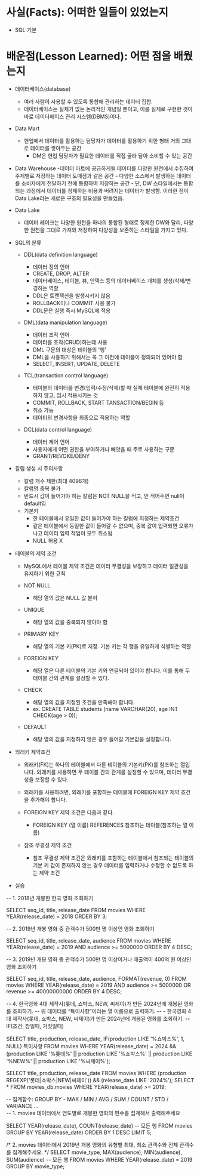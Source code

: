 # 사실(Facts): 어떠한 일들이 있었는지
- SQL 기본

# 배운점(Lesson Learned): 어떤 점을 배웠는지

- 데이터베이스(database)
    - 여러 사람이 사용할 수 있도록 통합해 관리하는 데이터 집합.
    - 데이터베이스는 실체가 없는 논리적인 개념일 뿐이고, 이를 실제로 구현한 것이 바로 데이터베이스 관리 시스템(DBMS)이다. 


- Data Mart
    - 현업에서 데이터를 활용하는 담당자가 데이터를 활용하기 위한 형태 거의 그대로 데이터를 쌓아두는 공간
        - DM은 현업 담당자가 필요한 데이터를 직접 골라 담아 소비할 수 있는 공간

- Data Warehouse
    -데이터 마트에 공급하게될 데이터를 다양한 원천에서 수집하여 주제별로 저장하는 데이터 도매점과 같은 공간
        - 다양한 소스에서 발생하는 데이터를 소비자에게 전달하기 전에 통합하여 저장하는 공간
        - 단, DW 스타일에서는 통합되는 과정에서 데이터를 정제하는 비용과 버려지는 데이터가 발생함. 이러한 점이 Data Lake라는 새로운 구조의 필요성을 만들었음.


- Data Lake
    - 데이터 레이크는 다양한 원천을 하나의 통합된 형태로 정제한 DW와 달리, 다양한 원천을 그대로 가져와 저장하여 다양성을 보존하는 스타일을 가지고 있다. 



- SQL의 분류
    - DDL(data definition language)
        - 데이터 정의 언어
        - CREATE, DROP, ALTER
        - 데이터베이스, 테이블, 뷰, 인덱스 등의 데이터베이스 개체를 생성/삭제/변경하는 역할
        - DDL은 트랜잭션을 발생시키지 않음
        - ROLLBACK이나 COMMIT 사용 불가
        - DDL문은 실행 즉시 MySQL에 적용

    - DML(data manipulation language)
        - 데이터 조작 언어
        - 데이터를 조작(CRUD)하는데 사용
        - DML 구문의 대상은 테이블의 '행'
        - DML을 사용하기 위해서는 꼭 그 이전에 테이블이 정의되어 있어야 함
        - SELECT, INSERT, UPDATE, DELETE

    - TCL(transaction control language)
        - 테이블의 데이터를 변경(입력/수정/삭제)할 때 실제 테이블에 완전히 적용하지 않고, 임시 적용시키는 것
        - COMMIT, ROLLBACK, START TANSACTION/BEGIN 등
        - 취소 가능
        - 데이터의 변경사항을 최종으로 적용하는 역할


    - DCL(data control language)
        - 데이터 제어 언어
        - 사용자에게 어떤 권한을 부여하거나 빼앗을 때 주로 사용하는 구문
        - GRANT/REVOKE/DENY



- 칼럼 생성 시 주의사항
    - 칼럼 개수 제한(최대 4096개)
    - 칼럼명 중복 불가
    - 반드시 값이 들어가야 하는 칼럼은 NOT NULL을 적고, 안 적어주면 null이 default임
    - 기본키
        - 한 테이블에서 유일한 값이 들어가야 하는 칼럼에 지정하는 제약조건
        - 같은 테이블에서 동일한 값이 들어갈 수 없으며, 중복 값이 입력되면 오류가 나고 데이터 입력 작업이 모두 취소됨
        - NULL 허용 X


- 테이블의 제약 조건
    - MySQL에서 테이블 제약 조건은 데이터 무결성을 보장하고 데이터 일관성을 유지하기 위한 규칙

    - NOT NULL
        - 해당 열의 값은 NULL 값 불허
    - UNIQUE
        - 해당 열의 값을 중복되지 않아야 함
    - PRIMARY KEY
        - 해당 열의 기본 키(PK)로 지정. 기본 키는 각 행을 유일하게 식별하는 역할
    - FOREIGN KEY
        - 해당 열은 다른 테이블의 기본 키와 연결되어 있어야 합니다. 이를 통해 두 테이블 간의 관계를 설정할 수 있다.
    - CHECK
        - 해당 열의 값을 지정된 조건을 만족해야 합니다.
        - ex. CREATE TABLE students (name VARCHAR(20), age INT CHECK(age > 0));
    - DEFAULT
        - 해당 열의 값을 지정하지 않은 경우 들어갈 기본값을 설정합니다.


- 외래키 제약조건
    - 외래키(FK)는 하나의 테이블에서 다른 테이블의 기본키(PK)를 참조하는 열입니다. 외래키를 사용하면 두 테이블 간의 관계를 설정할 수 있으며, 데이터 무결성을 보장할 수 있다. 
    - 외래키를 사용하려면, 외래키를 포함하는 테이블에 FOREIGN KEY 제약 조건을 추가해야 합니다.
    - FOREIGN KEY 제약 조건은 다음과 같다.
        - FOREIGN KEY (열 이름) REFERENCES 참조하는 테이블(참조하는 열 이름)

    - 참조 무결성 제약 조건
        - 참조 무결성 제약 조건은 외래키를 포함하는 테이블에서 참조되는 테이블의 기본 키 값이 존재하지 않는 경우 데이터를 입력하거나 수정할 수 없도록 하는 제약 조건



- 실습

-- 1. 2018년 개봉한 한국 영화 조회하기


SELECT 
    seq_id, title, release_date
FROM
    movies
WHERE
    YEAR(release_date) = 2018
ORDER BY 3;

-- 2. 2019년 개봉 영화 중 관객수가 500만 명 이상인 영화 조회하기



SELECT 
    seq_id, title, release_date, audience
FROM
    movies
WHERE
    YEAR(release_date) = 2019 AND audience >= 5000000
ORDER BY 4 DESC;



-- 3. 2019년 개봉 영화 중 관객수가 500만 명 이상이거나 매출액이 400억 원 이상인 영화 조회하기



SELECT 
    seq_id, title, release_date, audience, FORMAT(revenue, 0)
FROM
    movies
WHERE
    YEAR(release_date) = 2019
        AND audience >= 5000000
        OR revenue >= 40000000000
ORDER BY 4 DESC;




-- 4. 한국영화 4대 제작사(롯데, 쇼박스, NEW, 씨제이)가 만든 2024년에 개봉된 영화를 조회하기.
-- 위 데이터를 “특이사항”이라는 열 이름으로 출력하기.
-- - 한국영화 4대 제작사(롯데, 쇼박스, NEW, 씨제이)가 만든 2024년에 개봉된 영화를 조회하기.
-- IF(조건, 참일때, 거짓일때)





SELECT 
    title, production, release_date, IF(production LIKE '%쇼박스%', 1, NULL) 특이사항
FROM
    movies
WHERE
    YEAR(release_date) = 2024
        && (production LIKE '%롯데%' || production LIKE '%쇼박스%'
		|| production LIKE '%NEW%' || production LIKE '%씨제이%');




SELECT title, production, release_date
FROM movies
WHERE (production REGEXP('롯데|쇼박스|NEW|씨제이')) && (release_date LIKE '2024%');
SELECT 
    *
FROM
    movies_db.movies
WHERE
    YEAR(release_date) >= 2019;  
    





-- 집계함수: GROUP BY - MAX / MIN / AVG / SUM / COUNT / STD / VARIANCE ...    
-- 1. movies 데이터에서 연도별로 개봉한 영화의 편수를 집계해서 출력해주세요




SELECT 
    YEAR(release_date), COUNT(release_date) -- 모든 행
FROM
    movies
GROUP BY 
	YEAR(release_date)
ORDER BY 1 DESC
LIMIT 5;
    


    
/* 2. movies 데이터에서 2019년 개봉 영화의 유형별 최대, 최소 관객수와 
전체 관객수를 집계해주세요. */
SELECT 
    movie_type, MAX(audience), MIN(audience), SUM(audience) -- 모든 행
FROM
    movies
WHERE YEAR(release_date) = 2019 
GROUP BY 
	movie_type;